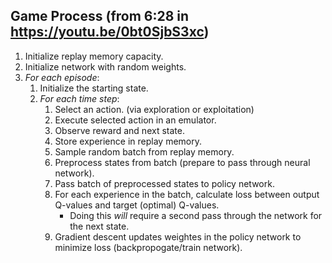 ## Game Process (from 6:28 in https://youtu.be/0bt0SjbS3xc)
1. Initialize replay memory capacity.
2. Initialize network with random weights.
3. *For each episode*:
    1. Initialize the starting state.
    2. *For each time step*:
        1. Select an action. (via exploration or exploitation)
        2. Execute selected action in an emulator.
        3. Observe reward and next state.
        4. Store experience in replay memory.
        5. Sample random batch from replay memory.
        6. Preprocess states from batch (prepare to pass through neural network).
        7. Pass batch of preprocessed states to policy network.
        8. For each experience in the batch, calculate loss between output Q-values and target (optimal) Q-values.
            - Doing this *will* require a second pass through the network for the next state.
        9. Gradient descent updates weightes in the policy network to minimize loss (backpropogate/train network).